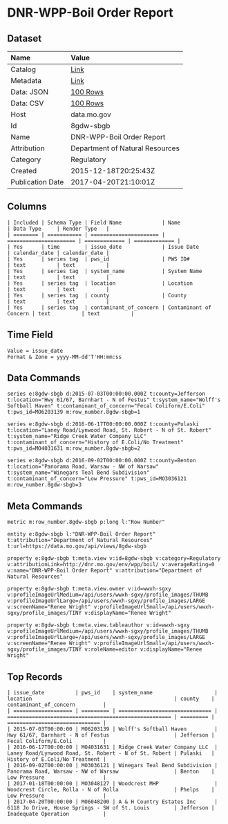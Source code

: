 # DNR-WPP-Boil Order Report

## Dataset

| Name | Value |
| :--- | :---- |
| Catalog | [Link](https://catalog.data.gov/dataset/dnr-wpp-boil-order-report) |
| Metadata | [Link](https://data.mo.gov/api/views/8gdw-sbgb) |
| Data: JSON | [100 Rows](https://data.mo.gov/api/views/8gdw-sbgb/rows.json?max_rows=100) |
| Data: CSV | [100 Rows](https://data.mo.gov/api/views/8gdw-sbgb/rows.csv?max_rows=100) |
| Host | data.mo.gov |
| Id | 8gdw-sbgb |
| Name | DNR-WPP-Boil Order Report |
| Attribution | Department of Natural Resources |
| Category | Regulatory |
| Created | 2015-12-18T20:25:43Z |
| Publication Date | 2017-04-20T21:10:01Z |

## Columns

```ls
| Included | Schema Type | Field Name             | Name                   | Data Type     | Render Type   |
| ======== | =========== | ====================== | ====================== | ============= | ============= |
| Yes      | time        | issue_date             | Issue Date             | calendar_date | calendar_date |
| Yes      | series tag  | pws_id                 | PWS ID#                | text          | text          |
| Yes      | series tag  | system_name            | System Name            | text          | text          |
| Yes      | series tag  | location               | Location               | text          | text          |
| Yes      | series tag  | county                 | County                 | text          | text          |
| Yes      | series tag  | contaminant_of_concern | Contaminant of Concern | text          | text          |
```

## Time Field

```ls
Value = issue_date
Format & Zone = yyyy-MM-dd'T'HH:mm:ss
```

## Data Commands

```ls
series e:8gdw-sbgb d:2015-07-03T00:00:00.000Z t:county=Jefferson t:location="Hwy 61/67, Barnhart - N of Festus" t:system_name="Wolff's Softball Haven" t:contaminant_of_concern="Fecal Coliform/E.Coli" t:pws_id=MO6203139 m:row_number.8gdw-sbgb=1

series e:8gdw-sbgb d:2016-06-17T00:00:00.000Z t:county=Pulaski t:location="Laney Road/Lynwood Road, St. Robert - N of St. Robert" t:system_name="Ridge Creek Water Company LLC" t:contaminant_of_concern="History of E.Coli/No Treatment" t:pws_id=MO4031631 m:row_number.8gdw-sbgb=2

series e:8gdw-sbgb d:2016-09-02T00:00:00.000Z t:county=Benton t:location="Panorama Road, Warsaw - NW of Warsaw" t:system_name="Winegars Teal Bend Subdivision" t:contaminant_of_concern="Low Pressure" t:pws_id=MO3036121 m:row_number.8gdw-sbgb=3
```

## Meta Commands

```ls
metric m:row_number.8gdw-sbgb p:long l:"Row Number"

entity e:8gdw-sbgb l:"DNR-WPP-Boil Order Report" t:attribution="Department of Natural Resources" t:url=https://data.mo.gov/api/views/8gdw-sbgb

property e:8gdw-sbgb t:meta.view v:id=8gdw-sbgb v:category=Regulatory v:attributionLink=http://dnr.mo.gov/env/wpp/boil/ v:averageRating=0 v:name="DNR-WPP-Boil Order Report" v:attribution="Department of Natural Resources"

property e:8gdw-sbgb t:meta.view.owner v:id=wwxh-sgxy v:profileImageUrlMedium=/api/users/wwxh-sgxy/profile_images/THUMB v:profileImageUrlLarge=/api/users/wwxh-sgxy/profile_images/LARGE v:screenName="Renee Wright" v:profileImageUrlSmall=/api/users/wwxh-sgxy/profile_images/TINY v:displayName="Renee Wright"

property e:8gdw-sbgb t:meta.view.tableauthor v:id=wwxh-sgxy v:profileImageUrlMedium=/api/users/wwxh-sgxy/profile_images/THUMB v:profileImageUrlLarge=/api/users/wwxh-sgxy/profile_images/LARGE v:screenName="Renee Wright" v:profileImageUrlSmall=/api/users/wwxh-sgxy/profile_images/TINY v:roleName=editor v:displayName="Renee Wright"
```

## Top Records

```ls
| issue_date          | pws_id    | system_name                    | location                                              | county    | contaminant_of_concern         | 
| =================== | ========= | ============================== | ===================================================== | ========= | ============================== | 
| 2015-07-03T00:00:00 | MO6203139 | Wolff's Softball Haven         | Hwy 61/67, Barnhart - N of Festus                     | Jefferson | Fecal Coliform/E.Coli          | 
| 2016-06-17T00:00:00 | MO4031631 | Ridge Creek Water Company LLC  | Laney Road/Lynwood Road, St. Robert - N of St. Robert | Pulaski   | History of E.Coli/No Treatment | 
| 2016-09-02T00:00:00 | MO3036121 | Winegars Teal Bend Subdivision | Panorama Road, Warsaw - NW of Warsaw                  | Benton    | Low Pressure                   | 
| 2017-01-18T00:00:00 | MO3048127 | Woodcrest MHP                  | Woodcrest Circle, Rolla - N of Rolla                  | Phelps    | Low Pressure                   | 
| 2017-04-20T00:00:00 | MO6048200 | A & H Country Estates Inc      | 6118 Jo Drive, House Springs - SW of St. Louis        | Jefferson | Inadequate Operation           | 
```